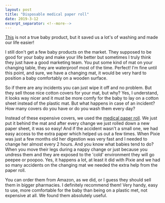 ```yaml
---
layout: post
title: "Disposable medical paper roll"
date: 2019-3-12
excerpt_separator: <!--more-->
---
```

[This](https://amzn.to/2GQLGHi) is not a true baby product, but it saved us a lot's of washing and made our life easier!
<!--more-->

I still don't get a few baby products on the market. They supposed to be good for your baby and make your life better but sometimes I truly think they just have a good marketing team.
You put some kind of mat on your changing table, they are waterproof most of the time. Perfect! I'm fine until this point, and sure, we have a changing mat, it would be very hard to position a baby comfortably on a wooden surface.

So if there are any incidents you can just wipe it off and no problem. But they sell those nice cotton covers for your mat, but why? Yes, I understand, it looks way nicer and it must be more comfy for the baby to lay on a cotton sheet instead of the plastic mat. But what happens in case of an incident? How many covers do you have or do you wash them every day? 

Instead of these expensive covers, we used the [medical paper roll](https://amzn.to/2GQLGHi). We just put it behind the mat and after every change we just rolled down a new paper sheet, it was so easy! And if the accident wasn't a small one, we had easy access to the extra paper which helped us out a few times. 
When Pixie was just a few months old her digestion was very fast and I needed to change her almost every 2 hours. And you know what babies tend to do? When you move their legs during a nappy change or just because you undress them and they are exposed to the 'cold' environment they will go peepee or poopoo. Yes, it happens a lot, at least it did with Pixie and we had so many accidents on the changing mat we needed the extra help from the paper roll.

You can order them from Amazon, as we did, or I guess they should sell them in bigger pharmacies. I definitely recommend them! Very handy, easy to use, more comfortable for the baby than being on a plastic met, not expensive at all. We found them absolutely useful.